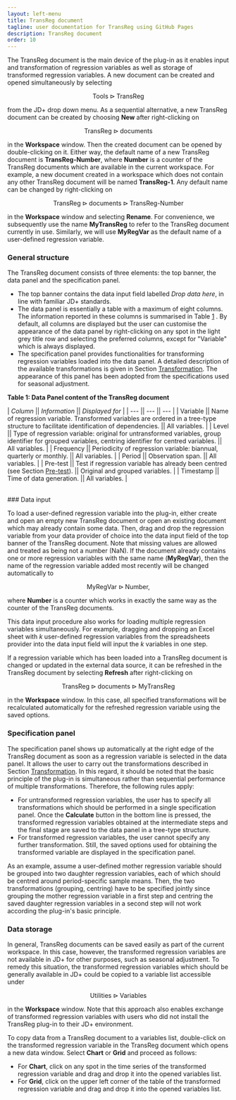 ```yaml
---
layout: left-menu
title: TransReg document
tagline: user documentation for TransReg using GitHub Pages
description: TransReg document
order: 10
---
```


The TransReg document is the main device of the plug-in as it enables input and transformation of regression variables as well as storage of transformed regression variables. A new document can be created and opened simultaneously by selecting

$$ \text{Tools} \rhd \text{TransReg}$$

from the JD+ drop down menu. As a sequential alternative, a new TransReg document can be created by choosing **New** after right-clicking on

$$ \text{TransReg} \rhd \text{documents} $$

in the **Workspace** window. Then the created document can be opened by double-clicking on it. Either way, the default name of a new TransReg document is **TransReg-Number**, where **Number** is a counter of the TransReg documents which are available in the current workspace. For example, a new document created in a workspace which does not contain any other TransReg document will be named **TransReg-1**. Any default name can be changed by right-clicking on

$$ \text{TransReg} \rhd \text{documents} \rhd \text{TransReg-Number}$$

in the **Workspace** window and selecting **Rename**. For convenience, we subsequently use the name **MyTransReg** to refer to the TransReg document currently in use. Similarly, we will use **MyRegVar** as the default name of a user-defined regression variable.

### General structure

The TransReg document consists of three elements: the top banner, the data panel and the specification panel.

* The top banner contains the data input field labelled *Drop data here*, in line with familiar JD+ standards.
* The data panel is essentially a table with a maximum of eight columns. The information reported in these columns is summarised in Table [1](#table1) . By default, all columns are displayed but the user can customise the appearance of the data panel by right-clicking on any spot in the light grey title row and selecting the preferred columns, except for "Variable" which is always displayed.
* The specification panel provides functionalities for transforming regression variables loaded into the data panel. A detailed description of the available transformations is given in Section [Transformation](./transformations). The appearance of this panel has been adopted from the specifications used for seasonal adjustment.

<b id="table1">Table 1: Data Panel content of the TransReg document</b>

| *Column* || *Information* || *Displayed for* |
| --- || --- || --- |
| Variable || Name of regression variable. Transformed variables are ordered in a tree-type structure to facilitate identification of dependencies. || All variables. |
| Level || Type of regression variable: original for untransformed variables, group identifier for grouped variables, centring identifier for centred variables. || All variables. |
| Frequency || Periodicity of regression variable: biannual, quarterly or monthly. || All variables. |
| Period || Observation span. || All variables. |
| Pre-test || Test if regression variable has already been centred (see Section [Pre-test](./transformations#pretest)). || Original and grouped variables. |
| Timestamp || Time of data generation. || All variables. |

<br/>
### Data input

To load a user-defined regression variable into the plug-in, either create and open an empty new TransReg document or open an existing document which may already contain some data. Then, drag and drop the regression variable from your data provider of choice into the data input field of the top banner of the TransReg document. Note that missing values are allowed and treated as being not a number (NaN). If the document already contains one or more regression variables with the same name (**MyRegVar**), then the name of the regression variable added most recently will be changed automatically to

$$ \text{MyRegVar} \rhd \text{Number},$$

where **Number** is a counter which works in exactly the same way as the counter of the TransReg documents.

This data input procedure also works for loading multiple regression variables simultaneously. For example, dragging and dropping an Excel sheet with $k$ user-defined regression variables from the spreadsheets provider into the data input field will input the $k$ variables in one step.

If a regression variable which has been loaded into a TransReg document is changed or updated in the external data source, it can be refreshed in the TransReg document by selecting **Refresh** after right-clicking on

$$ \text{TransReg} \rhd \text{documents} \rhd \text{MyTransReg}$$

in the **Workspace** window. In this case, all specified transformations will be recalculated automatically for the refreshed regression variable using the saved options.

### Specification panel

The specification panel shows up automatically at the right edge of the TransReg document as soon as a regression variable is selected in the data panel. It allows the user to carry out the transformations described in Section [Transformation](./transformations). In this regard, it should be noted that the basic principle of the plug-in is simultaneous rather than sequential performance of multiple transformations. Therefore, the following rules apply:

* For untransformed regression variables, the user has to specify all transformations which should be performed in a single specification panel. Once the **Calculate** button in the bottom line is pressed, the transformed regression variables obtained at the intermediate steps and the final stage are saved to the data panel in a tree-type structure.
* For transformed regression variables, the user cannot specify any further transformation. Still, the saved options used for obtaining the transformed variable are displayed in the specification panel.

As an example, assume a user-defined mother regression variable should be grouped into two daughter regression variables, each of which should be centred around period-specific sample means. Then, the two transformations (grouping, centring) have to be specified jointly since grouping the mother regression variable in a first step and centring the saved daughter regression variables in a second step will not work according the plug-in's basic principle.

### Data storage

In general, TransReg documents can be saved easily as part of the current workspace. In this case, however, the transformed regression variables are not available in JD+ for other purposes, such as seasonal adjustment. To remedy this situation, the transformed regression variables which should be generally available in JD+ could be copied to a variable list accessible under

$$ \text{Utilities} \rhd \text{Variables}$$

in the **Workspace** window. Note that this approach also enables exchange of transformed regression variables with users who did not install the TransReg plug-in to their JD+ environment.

To copy data from a TransReg document to a variables list, double-click on the transformed regression variable in the TransReg document which opens a new data window. Select **Chart** or **Grid** and proceed as follows:

* For **Chart**, click on any spot in the time series of the transformed regression variable and drag and drop it into the opened variables list.
* For **Grid**, click on the upper left corner of the table of the transformed regression variable and drag and drop it into the opened variables list.